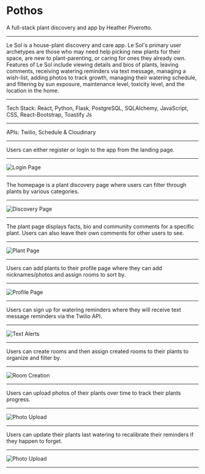 # Pothos
A full-stack plant discovery and app by Heather Piverotto.
***************************************************************************************************************
Le Sol is a house-plant discovery and care app. Le Sol's primary user archetypes are those who may need help picking new plants for their space, are new to plant-parenting, or caring for  ones they already own.  Features of Le Sol include viewing details and bios of plants, leaving comments, receiving watering reminders via text message,  managing a wish-list, adding photos to track growth, managing their watering schedule, and filtering by sun exposure, maintenance level, toxicity level, and the location in the home.
***************************************************************************************************************
Tech Stack: React, Python, Flask, PostgreSQL, SQLAlchemy, JavaScript, CSS, React-Bootstrap, Toastify Js
***************************************************************************************************************
APIs: Twilio, Schedule & Cloudinary
***************************************************************************************************************

Users can either register or login to the app from the landing page.
***************************************************************************************************************

![Login Page](https://media.giphy.com/media/VhDaMCUMYSCKYPemCP/giphy.gif)

***************************************************************************************************************
The homepage is a plant discovery page where users can filter through plants by various categories.
***************************************************************************************************************

![Discovery Page](https://media.giphy.com/media/rJ6KhlqNAJ9eWisOmS/giphy.gif)
***************************************************************************************************************
The plant page displays facts, bio and community comments for a specific plant. Users can also leave their own
comments for other users to see.
***************************************************************************************************************

![Plant Page](https://media.giphy.com/media/EEmbcxoyBuNPVbNvmP/giphy.gif)
***************************************************************************************************************
Users can add plants to their profile page where they can add nicknames/photos and assign rooms to sort by.
***************************************************************************************************************

![Profile Page](https://media.giphy.com/media/FdVWI2qRz5JLQdfSUT/giphy.gif)
***************************************************************************************************************
Users can sign up for watering reminders where they will receive text message reminders via the Twilio API.
***************************************************************************************************************

![Text Alerts](https://media.giphy.com/media/E9VLVf7BR90KZMQ9X7/giphy.gif)
***************************************************************************************************************
Users can create rooms and then assign created rooms to their plants to organize and filter by.
***************************************************************************************************************

![Room Creation](https://media.giphy.com/media/A4izdCFoC9EIjU00ZC/giphy.gif)
***************************************************************************************************************
Users can upload photos of their plants over time to track their plants progress.
***************************************************************************************************************

![Photo Upload](https://media.giphy.com/media/0gNLC0y2mKaS9y2NWS/giphy.gif)
***************************************************************************************************************
Users can update their plants last watering to recalibrate their reminders if they happen to forget.
***************************************************************************************************************

![Photo Upload](https://media.giphy.com/media/wkGG1nJY0y9X6Yym0S/giphy.gif)
***************************************************************************************************************


